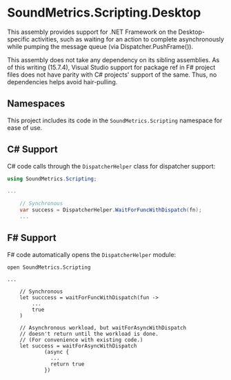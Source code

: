 # SoundMetrics.Scripting.Desktop

This assembly provides support for .NET Framework on the Desktop-specific activities, such as waiting for an action to complete asynchronously while pumping the message queue (via Dispatcher.PushFrame()).

This assembly does not take any dependency on its sibling assemblies. As of this writing (15.7.4), Visual Studio support for package ref in F# project files does not have parity with C# projects' support of the same. Thus, no dependencies helps avoid hair-pulling.

## Namespaces

This project includes its code in the `SoundMetrics.Scripting` namespace for ease of use.

## C# Support

C# code calls through the `DispatcherHelper` class for dispatcher support:

```C#
using SoundMetrics.Scripting;

...

    // Synchronous
    var success = DispatcherHelper.WaitForFuncWithDispatch(fn);
    ...

```

## F# Support

F# code automatically opens the `DispatcherHelper` module:

```F#
open SoundMetrics.Scripting

...

    // Synchronous
    let succcess = waitForFuncWithDispatch(fun ->
        ...
        true
    )

    // Asynchronous workload, but waitForAsyncWithDispatch
    // doesn't return until the workload is done.
    // (For convenience with existing code.)
    let success = waitForAsyncWithDispatch
            (async {
              ...
              return true
            })
```

